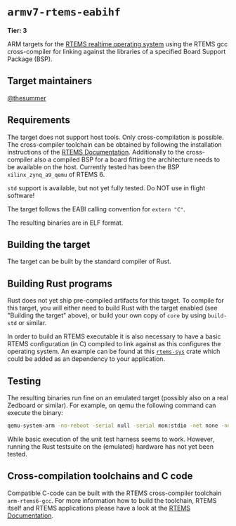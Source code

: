 # `armv7-rtems-eabihf`

**Tier: 3**

ARM targets for the [RTEMS realtime operating system](https://www.rtems.org)  using the RTEMS gcc cross-compiler for linking against the libraries of a specified Board Support Package (BSP).

## Target maintainers

[@thesummer](https://github.com/thesummer)

## Requirements

The target does not support host tools. Only cross-compilation is possible.
The cross-compiler toolchain can be obtained by following the installation instructions
of the [RTEMS Documentation](https://docs.rtems.org/docs/main/user/index.html). Additionally to the cross-compiler also a compiled BSP
for a board fitting the architecture needs to be available on the host.
Currently tested has been the BSP `xilinx_zynq_a9_qemu` of RTEMS 6.

`std` support is available, but not yet fully tested. Do NOT use in flight software!

The target follows the EABI calling convention for `extern "C"`.

The resulting binaries are in ELF format.

## Building the target

The target can be built by the standard compiler of Rust.

## Building Rust programs

Rust does not yet ship pre-compiled artifacts for this target. To compile for
this target, you will either need to build Rust with the target enabled (see
"Building the target" above), or build your own copy of `core` by using
`build-std` or similar.

In order to build an RTEMS executable it is also necessary to have a basic RTEMS configuration (in C) compiled to link against as this configures the operating system.
An example can be found at this [`rtems-sys`](https://github.com/thesummer/rtems-sys) crate which could be added as an dependency to your application.

## Testing

The resulting binaries run fine on an emulated target (possibly also on a real Zedboard or similar).
For example, on qemu the following command can execute the binary:
```sh
qemu-system-arm -no-reboot -serial null -serial mon:stdio -net none -nographic -M xilinx-zynq-a9 -m 512M -kernel <binary file>
```

While basic execution of the unit test harness seems to work. However, running the Rust testsuite on the (emulated) hardware has not yet been tested.

## Cross-compilation toolchains and C code

Compatible C-code can be built with the RTEMS cross-compiler toolchain `arm-rtems6-gcc`.
For more information how to build the toolchain, RTEMS itself and RTEMS applications please have a look at the [RTEMS Documentation](https://docs.rtems.org/docs/main/user/index.html).
